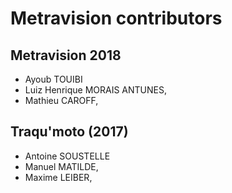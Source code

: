 # Metravision contributors

## Metravision 2018

* Ayoub TOUIBI
* Luiz Henrique MORAIS ANTUNES,
* Mathieu CAROFF,

## Traqu'moto (2017)
* Antoine SOUSTELLE
* Manuel MATILDE,
* Maxime LEIBER,
